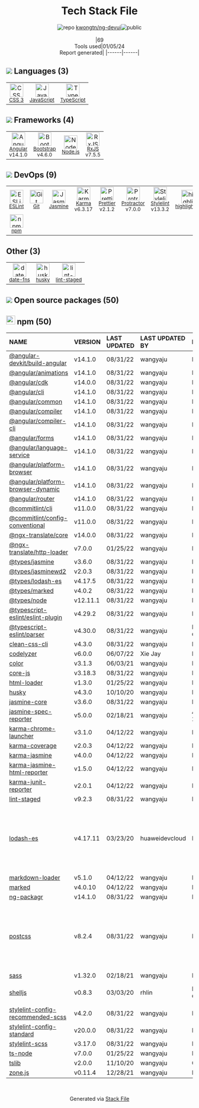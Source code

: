 <!--
&lt;--- Readme.md Snippet without images Start ---&gt;
## Tech Stack
kwongtn/ng-devui is built on the following main stack:

- [Jasmine](http://jasmine.github.io/) – Javascript Testing Framework
- [Node.js](http://nodejs.org/) – Frameworks (Full Stack)
- [Bootstrap](http://getbootstrap.com/) – Front-End Frameworks
- [JavaScript](https://developer.mozilla.org/en-US/docs/Web/JavaScript) – Languages
- [Karma](http://karma-runner.github.io/) – Browser Testing
- [TypeScript](http://www.typescriptlang.org) – Languages
- [Protractor](http://angular.github.io/protractor) – Javascript Testing Framework
- [RxJS](http://reactivex.io/rxjs/) – Concurrency Frameworks
- [ESLint](http://eslint.org/) – Code Review
- [Angular](https://angular.io) – Javascript MVC Frameworks
- [Stylelint](http://stylelint.io/) – Code Review
- [highlight.js](https://highlightjs.org/) – Text Editor
- [Prettier](https://prettier.io/) – Code Review
- [date-fns](https://date-fns.org/) – Javascript Utilities & Libraries

Full tech stack [here](/techstack.md)

&lt;--- Readme.md Snippet without images End ---&gt;

&lt;--- Readme.md Snippet with images Start ---&gt;
## Tech Stack
kwongtn/ng-devui is built on the following main stack:

- <img width='25' height='25' src='https://img.stackshare.io/service/831/7c0b595409af531b9cdeb07f8c513e8b.png' alt='Jasmine'/> [Jasmine](http://jasmine.github.io/) – Javascript Testing Framework
- <img width='25' height='25' src='https://img.stackshare.io/service/1011/n1JRsFeB_400x400.png' alt='Node.js'/> [Node.js](http://nodejs.org/) – Frameworks (Full Stack)
- <img width='25' height='25' src='https://img.stackshare.io/service/1101/C9QJ7V3X.png' alt='Bootstrap'/> [Bootstrap](http://getbootstrap.com/) – Front-End Frameworks
- <img width='25' height='25' src='https://img.stackshare.io/service/1209/javascript.jpeg' alt='JavaScript'/> [JavaScript](https://developer.mozilla.org/en-US/docs/Web/JavaScript) – Languages
- <img width='25' height='25' src='https://img.stackshare.io/service/1420/TidYGd6a.png' alt='Karma'/> [Karma](http://karma-runner.github.io/) – Browser Testing
- <img width='25' height='25' src='https://img.stackshare.io/service/1612/bynNY5dJ.jpg' alt='TypeScript'/> [TypeScript](http://www.typescriptlang.org) – Languages
- <img width='25' height='25' src='https://img.stackshare.io/service/1754/protractor-logo1.png' alt='Protractor'/> [Protractor](http://angular.github.io/protractor) – Javascript Testing Framework
- <img width='25' height='25' src='https://img.stackshare.io/service/1796/984368.png' alt='RxJS'/> [RxJS](http://reactivex.io/rxjs/) – Concurrency Frameworks
- <img width='25' height='25' src='https://img.stackshare.io/service/3337/Q4L7Jncy.jpg' alt='ESLint'/> [ESLint](http://eslint.org/) – Code Review
- <img width='25' height='25' src='https://img.stackshare.io/service/3745/cb8U-gL6_400x400.jpg' alt='Angular'/> [Angular](https://angular.io) – Javascript MVC Frameworks
- <img width='25' height='25' src='https://img.stackshare.io/service/5446/V9JsvPul_400x400.jpg' alt='Stylelint'/> [Stylelint](http://stylelint.io/) – Code Review
- <img width='25' height='25' src='https://img.stackshare.io/service/6888/c17e7d9688d86bd9f9506ec1fbd6d200_400x400.png' alt='highlight.js'/> [highlight.js](https://highlightjs.org/) – Text Editor
- <img width='25' height='25' src='https://img.stackshare.io/service/7035/default_66f265943abed56bcdbfca1c866a4261b1fbb063.jpg' alt='Prettier'/> [Prettier](https://prettier.io/) – Code Review
- <img width='25' height='25' src='https://img.stackshare.io/service/10865/default_5551fb8853689f607a2bc0d5a09355d5a3d52bf0.png' alt='date-fns'/> [date-fns](https://date-fns.org/) – Javascript Utilities & Libraries

Full tech stack [here](/techstack.md)

&lt;--- Readme.md Snippet with images End ---&gt;
-->
<div align="center">

# Tech Stack File
![](https://img.stackshare.io/repo.svg "repo") [kwongtn/ng-devui](https://github.com/kwongtn/ng-devui)![](https://img.stackshare.io/public_badge.svg "public")
<br/><br/>
|69<br/>Tools used|01/05/24 <br/>Report generated|
|------|------|
</div>

## <img src='https://img.stackshare.io/languages.svg'/> Languages (3)
<table><tr>
  <td align='center'>
  <img width='36' height='36' src='https://img.stackshare.io/service/6727/css.png' alt='CSS 3'>
  <br>
  <sub><a href="https://developer.mozilla.org/en-US/docs/Web/CSS/CSS3">CSS 3</a></sub>
  <br>
  <sub></sub>
</td>

<td align='center'>
  <img width='36' height='36' src='https://img.stackshare.io/service/1209/javascript.jpeg' alt='JavaScript'>
  <br>
  <sub><a href="https://developer.mozilla.org/en-US/docs/Web/JavaScript">JavaScript</a></sub>
  <br>
  <sub></sub>
</td>

<td align='center'>
  <img width='36' height='36' src='https://img.stackshare.io/service/1612/bynNY5dJ.jpg' alt='TypeScript'>
  <br>
  <sub><a href="http://www.typescriptlang.org">TypeScript</a></sub>
  <br>
  <sub></sub>
</td>

</tr>
</table>

## <img src='https://img.stackshare.io/frameworks.svg'/> Frameworks (4)
<table><tr>
  <td align='center'>
  <img width='36' height='36' src='https://img.stackshare.io/service/3745/cb8U-gL6_400x400.jpg' alt='Angular'>
  <br>
  <sub><a href="https://angular.io">Angular</a></sub>
  <br>
  <sub>v14.1.0</sub>
</td>

<td align='center'>
  <img width='36' height='36' src='https://img.stackshare.io/service/1101/C9QJ7V3X.png' alt='Bootstrap'>
  <br>
  <sub><a href="http://getbootstrap.com/">Bootstrap</a></sub>
  <br>
  <sub>v4.6.0</sub>
</td>

<td align='center'>
  <img width='36' height='36' src='https://img.stackshare.io/service/1011/n1JRsFeB_400x400.png' alt='Node.js'>
  <br>
  <sub><a href="http://nodejs.org/">Node.js</a></sub>
  <br>
  <sub></sub>
</td>

<td align='center'>
  <img width='36' height='36' src='https://img.stackshare.io/service/1796/984368.png' alt='RxJS'>
  <br>
  <sub><a href="http://reactivex.io/rxjs/">RxJS</a></sub>
  <br>
  <sub>v7.5.5</sub>
</td>

</tr>
</table>

## <img src='https://img.stackshare.io/devops.svg'/> DevOps (9)
<table><tr>
  <td align='center'>
  <img width='36' height='36' src='https://img.stackshare.io/service/3337/Q4L7Jncy.jpg' alt='ESLint'>
  <br>
  <sub><a href="http://eslint.org/">ESLint</a></sub>
  <br>
  <sub></sub>
</td>

<td align='center'>
  <img width='36' height='36' src='https://img.stackshare.io/service/1046/git.png' alt='Git'>
  <br>
  <sub><a href="http://git-scm.com/">Git</a></sub>
  <br>
  <sub></sub>
</td>

<td align='center'>
  <img width='36' height='36' src='https://img.stackshare.io/service/831/7c0b595409af531b9cdeb07f8c513e8b.png' alt='Jasmine'>
  <br>
  <sub><a href="http://jasmine.github.io/">Jasmine</a></sub>
  <br>
  <sub></sub>
</td>

<td align='center'>
  <img width='36' height='36' src='https://img.stackshare.io/service/1420/TidYGd6a.png' alt='Karma'>
  <br>
  <sub><a href="http://karma-runner.github.io/">Karma</a></sub>
  <br>
  <sub>v6.3.17</sub>
</td>

<td align='center'>
  <img width='36' height='36' src='https://img.stackshare.io/service/7035/default_66f265943abed56bcdbfca1c866a4261b1fbb063.jpg' alt='Prettier'>
  <br>
  <sub><a href="https://prettier.io/">Prettier</a></sub>
  <br>
  <sub>v2.1.2</sub>
</td>

<td align='center'>
  <img width='36' height='36' src='https://img.stackshare.io/service/1754/protractor-logo1.png' alt='Protractor'>
  <br>
  <sub><a href="http://angular.github.io/protractor">Protractor</a></sub>
  <br>
  <sub>v7.0.0</sub>
</td>

<td align='center'>
  <img width='36' height='36' src='https://img.stackshare.io/service/5446/V9JsvPul_400x400.jpg' alt='Stylelint'>
  <br>
  <sub><a href="http://stylelint.io/">Stylelint</a></sub>
  <br>
  <sub>v13.3.2</sub>
</td>

<td align='center'>
  <img width='36' height='36' src='https://img.stackshare.io/service/6888/c17e7d9688d86bd9f9506ec1fbd6d200_400x400.png' alt='highlight.js'>
  <br>
  <sub><a href="https://highlightjs.org/">highlight.js</a></sub>
  <br>
  <sub></sub>
</td>

</tr>
<tr>
  <td align='center'>
  <img width='36' height='36' src='https://img.stackshare.io/service/1120/lejvzrnlpb308aftn31u.png' alt='npm'>
  <br>
  <sub><a href="https://www.npmjs.com/">npm</a></sub>
  <br>
  <sub></sub>
</td>

</tr>
</table>

## Other (3)
<table><tr>
  <td align='center'>
  <img width='36' height='36' src='https://img.stackshare.io/service/10865/default_5551fb8853689f607a2bc0d5a09355d5a3d52bf0.png' alt='date-fns'>
  <br>
  <sub><a href="https://date-fns.org/">date-fns</a></sub>
  <br>
  <sub></sub>
</td>

<td align='center'>
  <img width='36' height='36' src='https://img.stackshare.io/service/9527/5502029.jpeg' alt='husky'>
  <br>
  <sub><a href="https://github.com/typicode/husky">husky</a></sub>
  <br>
  <sub></sub>
</td>

<td align='center'>
  <img width='36' height='36' src='https://img.stackshare.io/service/10577/11071.jpeg' alt='lint-staged'>
  <br>
  <sub><a href="https://github.com/okonet/lint-staged">lint-staged</a></sub>
  <br>
  <sub></sub>
</td>

</tr>
</table>


## <img src='https://img.stackshare.io/group.svg' /> Open source packages (50)</h2>

## <img width='24' height='24' src='https://img.stackshare.io/service/1120/lejvzrnlpb308aftn31u.png'/> npm (50)

|NAME|VERSION|LAST UPDATED|LAST UPDATED BY|LICENSE|VULNERABILITIES|
|:------|:------|:------|:------|:------|:------|
|[@angular-devkit/build-angular](https://www.npmjs.com/@angular-devkit/build-angular)|v14.1.0|08/31/22|wangyaju |MIT|N/A|
|[@angular/animations](https://www.npmjs.com/@angular/animations)|v14.1.0|08/31/22|wangyaju |MIT|N/A|
|[@angular/cdk](https://www.npmjs.com/@angular/cdk)|v14.0.0|08/31/22|wangyaju |MIT|N/A|
|[@angular/cli](https://www.npmjs.com/@angular/cli)|v14.1.0|08/31/22|wangyaju |MIT|N/A|
|[@angular/common](https://www.npmjs.com/@angular/common)|v14.1.0|08/31/22|wangyaju |MIT|N/A|
|[@angular/compiler](https://www.npmjs.com/@angular/compiler)|v14.1.0|08/31/22|wangyaju |MIT|N/A|
|[@angular/compiler-cli](https://www.npmjs.com/@angular/compiler-cli)|v14.1.0|08/31/22|wangyaju |MIT|N/A|
|[@angular/forms](https://www.npmjs.com/@angular/forms)|v14.1.0|08/31/22|wangyaju |MIT|N/A|
|[@angular/language-service](https://www.npmjs.com/@angular/language-service)|v14.1.0|08/31/22|wangyaju |MIT|N/A|
|[@angular/platform-browser](https://www.npmjs.com/@angular/platform-browser)|v14.1.0|08/31/22|wangyaju |MIT|N/A|
|[@angular/platform-browser-dynamic](https://www.npmjs.com/@angular/platform-browser-dynamic)|v14.1.0|08/31/22|wangyaju |MIT|N/A|
|[@angular/router](https://www.npmjs.com/@angular/router)|v14.1.0|08/31/22|wangyaju |MIT|N/A|
|[@commitlint/cli](https://www.npmjs.com/@commitlint/cli)|v11.0.0|08/31/22|wangyaju |MIT|N/A|
|[@commitlint/config-conventional](https://www.npmjs.com/@commitlint/config-conventional)|v11.0.0|08/31/22|wangyaju |MIT|N/A|
|[@ngx-translate/core](https://www.npmjs.com/@ngx-translate/core)|v14.0.0|08/31/22|wangyaju |MIT|N/A|
|[@ngx-translate/http-loader](https://www.npmjs.com/@ngx-translate/http-loader)|v7.0.0|01/25/22|wangyaju |MIT|N/A|
|[@types/jasmine](https://www.npmjs.com/@types/jasmine)|v3.6.0|08/31/22|wangyaju |MIT|N/A|
|[@types/jasminewd2](https://www.npmjs.com/@types/jasminewd2)|v2.0.3|08/31/22|wangyaju |MIT|N/A|
|[@types/lodash-es](https://www.npmjs.com/@types/lodash-es)|v4.17.5|08/31/22|wangyaju |MIT|N/A|
|[@types/marked](https://www.npmjs.com/@types/marked)|v4.0.2|08/31/22|wangyaju |MIT|N/A|
|[@types/node](https://www.npmjs.com/@types/node)|v12.11.1|08/31/22|wangyaju |MIT|N/A|
|[@typescript-eslint/eslint-plugin](https://www.npmjs.com/@typescript-eslint/eslint-plugin)|v4.29.2|08/31/22|wangyaju |MIT|N/A|
|[@typescript-eslint/parser](https://www.npmjs.com/@typescript-eslint/parser)|v4.30.0|08/31/22|wangyaju |BSD-2-Clause|N/A|
|[clean-css-cli](https://www.npmjs.com/clean-css-cli)|v4.3.0|08/31/22|wangyaju |MIT|N/A|
|[codelyzer](https://www.npmjs.com/codelyzer)|v6.0.0|06/07/22|Xie Jay |MIT|N/A|
|[color](https://www.npmjs.com/color)|v3.1.3|06/03/21|wangyaju |MIT|N/A|
|[core-js](https://www.npmjs.com/core-js)|v3.18.3|08/31/22|wangyaju |MIT|N/A|
|[html-loader](https://www.npmjs.com/html-loader)|v1.3.0|01/25/22|wangyaju |MIT|N/A|
|[husky](https://www.npmjs.com/husky)|v4.3.0|10/10/20|wangyaju |MIT|N/A|
|[jasmine-core](https://www.npmjs.com/jasmine-core)|v3.6.0|08/31/22|wangyaju |MIT|N/A|
|[jasmine-spec-reporter](https://www.npmjs.com/jasmine-spec-reporter)|v5.0.0|02/18/21|wangyaju |Apache-2.0|N/A|
|[karma-chrome-launcher](https://www.npmjs.com/karma-chrome-launcher)|v3.1.0|04/12/22|wangyaju |MIT|N/A|
|[karma-coverage](https://www.npmjs.com/karma-coverage)|v2.0.3|04/12/22|wangyaju |MIT|N/A|
|[karma-jasmine](https://www.npmjs.com/karma-jasmine)|v4.0.0|04/12/22|wangyaju |MIT|N/A|
|[karma-jasmine-html-reporter](https://www.npmjs.com/karma-jasmine-html-reporter)|v1.5.0|04/12/22|wangyaju |MIT|N/A|
|[karma-junit-reporter](https://www.npmjs.com/karma-junit-reporter)|v2.0.1|04/12/22|wangyaju |MIT|N/A|
|[lint-staged](https://www.npmjs.com/lint-staged)|v9.2.3|08/31/22|wangyaju |MIT|N/A|
|[lodash-es](https://www.npmjs.com/lodash-es)|v4.17.11|03/23/20|huaweidevcloud |MIT|[CVE-2019-10744](https://github.com/advisories/GHSA-jf85-cpcp-j695) (Critical)<br/>[CVE-2020-8203](https://github.com/advisories/GHSA-p6mc-m468-83gw) (High)<br/>[CVE-2021-23337](https://github.com/advisories/GHSA-35jh-r3h4-6jhm) (High)<br/>[CVE-2020-28500](https://github.com/advisories/GHSA-29mw-wpgm-hmr9) (Moderate)|
|[markdown-loader](https://www.npmjs.com/markdown-loader)|v5.1.0|04/12/22|wangyaju |MIT|N/A|
|[marked](https://www.npmjs.com/marked)|v4.0.10|04/12/22|wangyaju |MIT|N/A|
|[ng-packagr](https://www.npmjs.com/ng-packagr)|v14.1.0|08/31/22|wangyaju |MIT|N/A|
|[postcss](https://www.npmjs.com/postcss)|v8.2.4|08/31/22|wangyaju |MIT|[CVE-2023-44270](https://github.com/advisories/GHSA-7fh5-64p2-3v2j) (Moderate)<br/>[CVE-2021-23382](https://github.com/advisories/GHSA-566m-qj78-rww5) (Moderate)<br/>[CVE-2021-23368](https://github.com/advisories/GHSA-hwj9-h5mp-3pm3) (Moderate)|
|[sass](https://www.npmjs.com/sass)|v1.32.0|02/18/21|wangyaju |MIT|N/A|
|[shelljs](https://www.npmjs.com/shelljs)|v0.8.3|03/03/20|rhlin |BSD-3-Clause|[CVE-2022-0144](https://github.com/advisories/GHSA-4rq4-32rv-6wp6) (High)<br/>[](https://github.com/advisories/GHSA-64g7-mvw6-v9qj) (Moderate)|
|[stylelint-config-recommended-scss](https://www.npmjs.com/stylelint-config-recommended-scss)|v4.2.0|08/31/22|wangyaju |MIT|N/A|
|[stylelint-config-standard](https://www.npmjs.com/stylelint-config-standard)|v20.0.0|08/31/22|wangyaju |MIT|N/A|
|[stylelint-scss](https://www.npmjs.com/stylelint-scss)|v3.17.0|08/31/22|wangyaju |MIT|N/A|
|[ts-node](https://www.npmjs.com/ts-node)|v7.0.0|01/25/22|wangyaju |MIT|N/A|
|[tslib](https://www.npmjs.com/tslib)|v2.0.0|11/10/20|wangyaju |0BSD|N/A|
|[zone.js](https://www.npmjs.com/zone.js)|v0.11.4|12/28/21|wangyaju |MIT|N/A|

<br/>
<div align='center'>

Generated via [Stack File](https://github.com/marketplace/stack-file)
